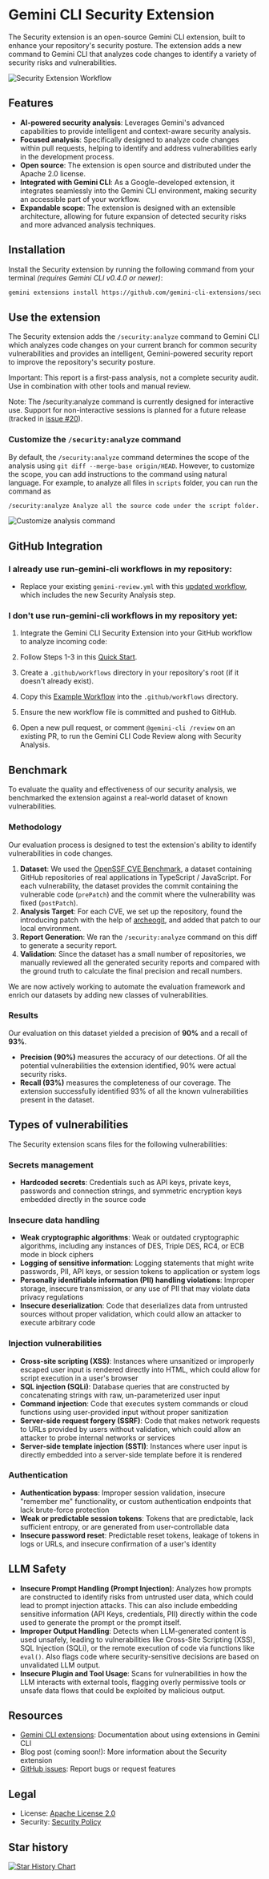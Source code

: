 # Gemini CLI Security Extension

The Security extension is an open-source Gemini CLI extension, built to enhance your repository's security posture. The extension adds a new command to Gemini CLI that analyzes code changes to identify a variety of security risks and vulnerabilities.

![Security Extension Workflow](./assets/gemini-cli-security-extension-workflow.gif)

## Features

- **AI-powered security analysis**: Leverages Gemini's advanced capabilities to provide intelligent and context-aware security analysis.
- **Focused analysis**: Specifically designed to analyze code changes within pull requests, helping to identify and address vulnerabilities early in the development process.
- **Open source**: The extension is open source and distributed under the Apache 2.0 license.
- **Integrated with Gemini CLI**: As a Google-developed extension, it integrates seamlessly into the Gemini CLI environment, making security an accessible part of your workflow.
- **Expandable scope**: The extension is designed with an extensible architecture, allowing for future expansion of detected security risks and more advanced analysis techniques.

## Installation

Install the Security extension by running the following command from your terminal *(requires Gemini CLI v0.4.0 or newer)*:

```bash
gemini extensions install https://github.com/gemini-cli-extensions/security
```

## Use the extension

The Security extension adds the `/security:analyze` command to Gemini CLI which analyzes code changes on your current branch for common security vulnerabilities and provides an intelligent, Gemini-powered security report to improve the repository's security posture.

Important: This report is a first-pass analysis, not a complete security audit. Use in combination with other tools and manual review.

Note: The /security:analyze command is currently designed for interactive use. Support for non-interactive sessions is planned for a future release (tracked in [issue #20](https://github.com/gemini-cli-extensions/security/issues/20)).

### Customize the `/security:analyze` command

By default, the `/security:analyze` command determines the scope of the analysis using `git diff --merge-base origin/HEAD`. However, to customize the scope, you can add instructions to the command using natural language. For example, to analyze all files in `scripts` folder, you can run the command as
```bash
/security:analyze Analyze all the source code under the script folder. Skip the docs, config files and package files.
```

![Customize analysis command](./assets/customize_command.gif)

## GitHub Integration

### I already use run-gemini-cli workflows in my repository:

* Replace your existing `gemini-review.yml` with this [updated workflow](https://github.com/gemini-cli-extensions/security/blob/main/.github/workflows/gemini-review.yml), which includes the new Security Analysis step.

### I don't use run-gemini-cli workflows in my repository yet:

1. Integrate the Gemini CLI Security Extension into your GitHub workflow to analyze incoming code:

1. Follow Steps 1-3 in this [Quick Start](https://github.com/google-github-actions/run-gemini-cli?tab=readme-ov-file#quick-start).

1. Create a `.github/workflows` directory in your repository's root (if it doesn't already exist).

1. Copy this [Example Workflow](https://github.com/gemini-cli-extensions/security/blob/main/.github/workflows/gemini-review.yml) into the `.github/workflows` directory.

1. Ensure the new workflow file is committed and pushed to GitHub.

1. Open a new pull request, or comment `@gemini-cli /review` on an existing PR, to run the Gemini CLI Code Review along with Security Analysis.

## Benchmark

To evaluate the quality and effectiveness of our security analysis, we benchmarked the extension against a real-world dataset of known vulnerabilities.

### Methodology

Our evaluation process is designed to test the extension's ability to identify vulnerabilities in code changes.

1. **Dataset**: We used the [OpenSSF CVE Benchmark](https://github.com/ossf-cve-benchmark/ossf-cve-benchmark), a dataset containing GitHub repositories of real applications in TypeScript / JavaScript. For each vulnerability, the dataset provides the commit containing the vulnerable code (`prePatch`) and the commit where the vulnerability was fixed (`postPatch`).
2. **Analysis Target**: For each CVE, we set up the repository, found the introducing patch with the help of [archeogit](https://github.com/samaritan/archeogit), and added that patch to our local environment.
3. **Report Generation**: We ran the `/security:analyze` command on this diff to generate a security report.
4. **Validation**: Since the dataset has a small number of repositories, we manually reviewed all the generated security reports and compared with the ground truth to calculate the final precision and recall numbers.

We are now actively working to automate the evaluation framework and enrich our datasets by adding new classes of vulnerabilities.

### Results

Our evaluation on this dataset yielded a precision of **90%** and a recall of **93%**.

* **Precision (90%)** measures the accuracy of our detections. Of all the potential vulnerabilities the extension identified, 90% were actual security risks.
* **Recall (93%)** measures the completeness of our coverage. The extension successfully identified 93% of all the known vulnerabilities present in the dataset.

## Types of vulnerabilities

The Security extension scans files for the following vulnerabilities:

### Secrets management

- **Hardcoded secrets**: Credentials such as API keys, private keys, passwords and connection strings, and symmetric encryption keys embedded directly in the source code

### Insecure data handling

- **Weak cryptographic algorithms**: Weak or outdated cryptographic algorithms, including any instances of DES, Triple DES, RC4, or ECB mode in block ciphers
- **Logging of sensitive information**: Logging statements that might write passwords, PII, API keys, or session tokens to application or system logs
- **Personally identifiable information (PII) handling violations**: Improper storage, insecure transmission, or any use of PII that may violate data privacy regulations
- **Insecure deserialization**: Code that deserializes data from untrusted sources without proper validation, which could allow an attacker to execute arbitrary code

### Injection vulnerabilities

- **Cross-site scripting (XSS)**: Instances where unsanitized or improperly escaped user input is rendered directly into HTML, which could allow for script execution in a user's browser
- **SQL injection (SQLi)**: Database queries that are constructed by concatenating strings with raw, un-parameterized user input
- **Command injection**: Code that executes system commands or cloud functions using user-provided input without proper sanitization
- **Server-side request forgery (SSRF)**: Code that makes network requests to URLs provided by users without validation, which could allow an attacker to probe internal networks or services
- **Server-side template injection (SSTI)**:  Instances where user input is directly embedded into a server-side template before it is rendered

### Authentication

- **Authentication bypass**: Improper session validation, insecure "remember me" functionality, or custom authentication endpoints that lack brute-force protection
- **Weak or predictable session tokens**: Tokens that are predictable, lack sufficient entropy, or are generated from user-controllable data
- **Insecure password reset**: Predictable reset tokens, leakage of tokens in logs or URLs, and insecure confirmation of a user's identity

## LLM Safety
- **Insecure Prompt Handling (Prompt Injection)**: Analyzes how prompts are constructed to identify risks from untrusted user data, which could lead to prompt injection attacks. This can also include embedding sensitive information (API Keys, credentials, PII) directly within the code used to generate the prompt or the prompt itself.
- **Improper Output Handling**: Detects when LLM-generated content is used unsafely, leading to vulnerabilities like Cross-Site Scripting (XSS), SQL Injection (SQLi), or the remote execution of code via functions like `eval()`. Also flags code where security-sensitive decisions are based on unvalidated LLM output.
- **Insecure Plugin and Tool Usage**: Scans for vulnerabilities in how the LLM interacts with external tools, flagging overly permissive tools or unsafe data flows that could be exploited by malicious output.

## Resources

- [Gemini CLI extensions](https://github.com/google-gemini/gemini-cli/blob/main/docs/extensions/index.md): Documentation about using extensions in Gemini CLI
- Blog post (coming soon!): More information about the Security extension
- [GitHub issues](https://github.com/gemini-cli-extensions/security/issues): Report bugs or request features

## Legal

- License: [Apache License 2.0](https://github.com/gemini-cli-extensions/security/blob/main/LICENSE)
- Security: [Security Policy](https://github.com/gemini-cli-extensions/security/blob/main/SECURITY.md)

## Star history

[![Star History Chart](https://api.star-history.com/svg?repos=gemini-cli-extensions/security&type=Date)](https://www.star-history.com/#gemini-cli-extensions/security&Date)
